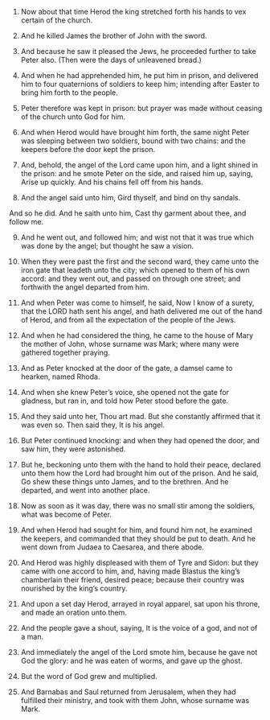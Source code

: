 1. Now about that time Herod the king stretched forth his hands to
vex certain of the church.

2. And he killed James the brother of John with the sword.

3. And because he saw it pleased the Jews, he proceeded further to
take Peter also. (Then were the days of unleavened bread.)

4. And
when he had apprehended him, he put him in prison, and delivered him
to four quaternions of soldiers to keep him; intending after Easter to
bring him forth to the people.

5. Peter therefore was kept in prison: but prayer was made without
ceasing of the church unto God for him.

6. And when Herod would have brought him forth, the same night Peter
was sleeping between two soldiers, bound with two chains: and the
keepers before the door kept the prison.

7. And, behold, the angel of the Lord came upon him, and a light
shined in the prison: and he smote Peter on the side, and raised him
up, saying, Arise up quickly. And his chains fell off from his hands.

8. And the angel said unto him, Gird thyself, and bind on thy
sandals.

And so he did. And he saith unto him, Cast thy garment about thee, and
follow me.

9. And he went out, and followed him; and wist not that it was true
which was done by the angel; but thought he saw a vision.

10. When they were past the first and the second ward, they came
unto the iron gate that leadeth unto the city; which opened to them of
his own accord: and they went out, and passed on through one street;
and forthwith the angel departed from him.

11. And when Peter was come to himself, he said, Now I know of a
surety, that the LORD hath sent his angel, and hath delivered me out
of the hand of Herod, and from all the expectation of the people of
the Jews.

12. And when he had considered the thing, he came to the house of
Mary the mother of John, whose surname was Mark; where many were
gathered together praying.

13. And as Peter knocked at the door of the gate, a damsel came to
hearken, named Rhoda.

14. And when she knew Peter’s voice, she opened not the gate for
gladness, but ran in, and told how Peter stood before the gate.

15. And they said unto her, Thou art mad. But she constantly
affirmed that it was even so. Then said they, It is his angel.

16. But Peter continued knocking: and when they had opened the door,
and saw him, they were astonished.

17. But he, beckoning unto them with the hand to hold their peace,
declared unto them how the Lord had brought him out of the prison. And
he said, Go shew these things unto James, and to the brethren. And he
departed, and went into another place.

18. Now as soon as it was day, there was no small stir among the
soldiers, what was become of Peter.

19. And when Herod had sought for him, and found him not, he
examined the keepers, and commanded that they should be put to death.
And he went down from Judaea to Caesarea, and there abode.

20. And Herod was highly displeased with them of Tyre and Sidon: but
they came with one accord to him, and, having made Blastus the king’s
chamberlain their friend, desired peace; because their country was
nourished by the king’s country.

21. And upon a set day Herod, arrayed in royal apparel, sat upon his
throne, and made an oration unto them.

22. And the people gave a shout, saying, It is the voice of a god,
and not of a man.

23. And immediately the angel of the Lord smote him, because he gave
not God the glory: and he was eaten of worms, and gave up the ghost.

24. But the word of God grew and multiplied.

25. And Barnabas and Saul returned from Jerusalem, when they had
fulfilled their ministry, and took with them John, whose surname was
Mark.